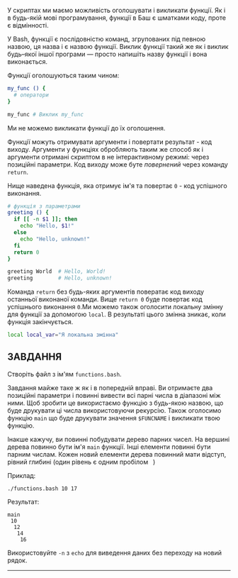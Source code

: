 У скриптах ми маємо можливість оголошувати і викликати функції. Як і в будь-якій мові програмування, функції в Баш є шматками коду, проте є відмінності.

У Bash, функції є послідовністю команд, згрупованих під певною назвою, ця назва і є назвою функції. Виклик функції такий же як і виклик будь–якої іншої програми — просто напишіть назву функції і вона виконається.

Функції оголошуються таким чином:

```bash
my_func () {
  # оператори
}

my_func # Виклик my_func
```

Ми не можемо викликати функції до їх оголошення.

Функції можуть отримувати аргументи і повертати результат - код виходу. Аргументи у функціях обробляють таким же способ як і аргументи отримані скриптом в не інтерактивному режимі: через позиційні параметри. Код виходу може буте _повернений_ через команду `return`.

Нище наведена функція, яка отримує ім'я та повертає `0` - код успішного виконання.

```bash
# функція з параметрами
greeting () {
  if [[ -n $1 ]]; then
    echo "Hello, $1!"
  else
    echo "Hello, unknown!"
  fi
  return 0
}

greeting World  # Hello, World!
greeting        # Hello, unknown!
```

Команда `return` без будь-яких аргументів повератає код виходу останньої виконаної команди. Вище `return 0` буде повертає код успішнього виконання `0`.Ми можемо також оголосити локальну змінну для  функції за допомогою `local`. В результаті цього змінна зникає, коли функція закінчується.

```bash
local local_var="Я локальна змінна"
```

## ЗАВДАННЯ

Створіть файл з ім'ям `functions.bash`.

Завдання майже таке ж як і в попередній вправі. Ви отримаєте два позиційні параметри і повинні вивести всі парні числа в діапазоні між ними. Щоб зробити це використаємо функцію з будь-якою назвою, що буде друкувати ці числа використовуючи рекурсію. Також оголосимо функцію `main` що буде друкувати значення `$FUNCNAME` і викликати твою функцію.

Інакше кажучу, ви повинні побудувати дерево парних чисел. На вершині дерева повинно бути ім'я `main` функції. Інші елементи повинні бути парним числам. Кожен новий елементи дерева повинний мати відступ, рівний глибині (один рівень є одним пробілом ``` ```)

Приклад:

    ./functions.bash 10 17

Результат:

    main
     10
      12
       14
        16

Використовуйте `-n` з `echo` для виведення даних без переходу на новий рядок.

---
